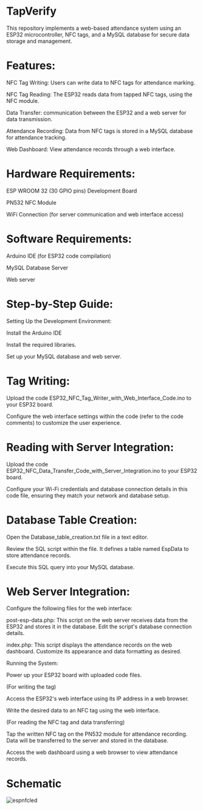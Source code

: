 # TapVerify

This repository implements a web-based attendance system using an ESP32 microcontroller, NFC tags, and a MySQL database for secure data storage and management.

# Features:

NFC Tag Writing: Users can write data to NFC tags for attendance marking.  

NFC Tag Reading: The ESP32 reads data from tapped NFC tags, using the NFC module.  

Data Transfer: communication between the ESP32 and a web server for data transmission.  

Attendance Recording: Data from NFC tags is stored in a MySQL database for attendance tracking.  

Web Dashboard: View attendance records through a web interface.  


# Hardware Requirements:

ESP WROOM 32 (30 GPIO pins) Development Board  

PN532 NFC Module  

WiFi Connection (for server communication and web interface access)  

# Software Requirements:

Arduino IDE (for ESP32 code compilation)  

MySQL Database Server  

Web server  


# Step-by-Step Guide:

Setting Up the Development Environment:  

Install the Arduino IDE  

Install the required libraries.  

Set up your MySQL database and web server.

# Tag Writing:

Upload the code ESP32_NFC_Tag_Writer_with_Web_Interface_Code.ino to your ESP32 board.  

Configure the web interface settings within the code (refer to the code comments) to customize the user experience.

# Reading with Server Integration:

Upload the code ESP32_NFC_Data_Transfer_Code_with_Server_Integration.ino to your ESP32 board.  

Configure your Wi-Fi credentials and database connection details in this code file, ensuring they match your network and database setup.

# Database Table Creation:

Open the Database_table_creation.txt file in a text editor.  

Review the SQL script within the file. It defines a table named EspData to store attendance records.  

Execute this SQL query into your MySQL database.  


# Web Server Integration:

Configure the following files for the web interface:  

post-esp-data.php: This script on the web server receives data from the ESP32 and stores it in the database. Edit the script's database connection details.  

index.php: This script displays the attendance records on the web dashboard. Customize its appearance and data formatting as desired.  


Running the System:

Power up your ESP32 board with uploaded code files.  

(For writing the tag)  

Access the ESP32's web interface using its IP address in a web browser.  

Write the desired data to an NFC tag using the web interface.  

(For reading the NFC tag and data transferring)  

Tap the written NFC tag on the PN532 module for attendance recording. Data will be transferred to the server and stored in the database.  

Access the web dashboard using a web browser to view attendance records.
# Schematic
![espnfcled](https://github.com/drjdrj527/TapVerify/assets/140609594/0520a988-f10b-403c-8d36-7484e633c16d)
